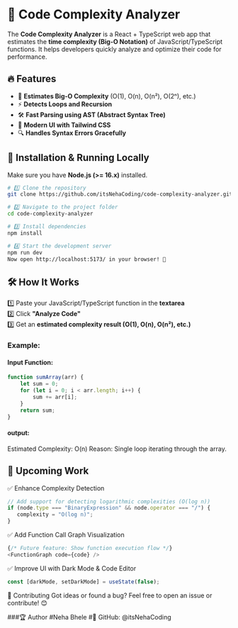 # 🚀 Code Complexity Analyzer

The **Code Complexity Analyzer** is a React + TypeScript web app that estimates the **time complexity (Big-O Notation)** of JavaScript/TypeScript functions. It helps developers quickly analyze and optimize their code for performance.

## 🔥 Features

- 📌 **Estimates Big-O Complexity** (O(1), O(n), O(n²), O(2ⁿ), etc.)
- ⚡ **Detects Loops and Recursion**
- 🛠️ **Fast Parsing using AST (Abstract Syntax Tree)**
- 🎨 **Modern UI with Tailwind CSS**
- 🔍 **Handles Syntax Errors Gracefully**


## 🚀 Installation & Running Locally

Make sure you have **Node.js (>= 16.x)** installed.

```sh
# 1️⃣ Clone the repository
git clone https://github.com/itsNehaCoding/code-complexity-analyzer.git

# 2️⃣ Navigate to the project folder
cd code-complexity-analyzer

# 3️⃣ Install dependencies
npm install

# 4️⃣ Start the development server
npm run dev
Now open http://localhost:5173/ in your browser! 🎉
```

## 🛠️ How It Works

1️⃣ Paste your JavaScript/TypeScript function in the **textarea**  
2️⃣ Click **"Analyze Code"**  
3️⃣ Get an **estimated complexity result (O(1), O(n), O(n²), etc.)**  

### **Example:**
#### **Input Function:**
```js
function sumArray(arr) {
    let sum = 0;
    for (let i = 0; i < arr.length; i++) {
        sum += arr[i];
    }
    return sum;
}
```
#### **output:**
Estimated Complexity: O(n)
Reason: Single loop iterating through the array.

## 🔄 Upcoming Work
✅ Enhance Complexity Detection

```ts
// Add support for detecting logarithmic complexities (O(log n))
if (node.type === "BinaryExpression" && node.operator === "/") {
   complexity = "O(log n)";
}
```
✅ Add Function Call Graph Visualization

```ts
{/* Future feature: Show function execution flow */}
<FunctionGraph code={code} />
```
✅ Improve UI with Dark Mode & Code Editor

```ts
const [darkMode, setDarkMode] = useState(false);
```
📌 Contributing
Got ideas or found a bug? Feel free to open an issue or contribute! 😊

###🏆 Author
#Neha Bhele
#🔗 GitHub: @itsNehaCoding

